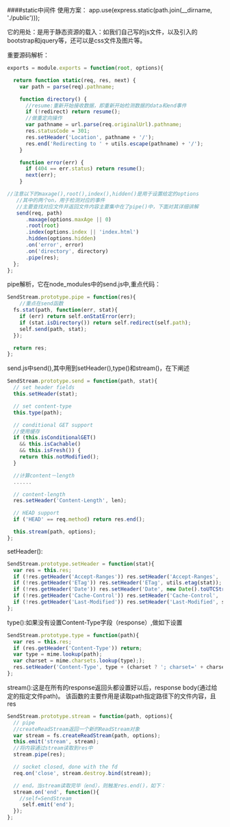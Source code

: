 ####static中间件
使用方案：    app.use(express.static(path.join(__dirname, './public')));

它的用处：是用于静态资源的载入：如我们自己写的js文件，以及引入的bootstrap和jquery等，还可以是css文件及图片等。

重要源码解析：
```javascript
exports = module.exports = function(root, options){

  return function static(req, res, next) {
    var path = parse(req).pathname;

    function directory() {
      //resume:重新开始接收数据，即重新开始检测数据的data和end事件
      if (!redirect) return resume();
      //做重定向操作
      var pathname = url.parse(req.originalUrl).pathname;
      res.statusCode = 301;
      res.setHeader('Location', pathname + '/');
      res.end('Redirecting to ' + utils.escape(pathname) + '/');
    }

    function error(err) {
      if (404 == err.status) return resume();
      next(err);
    }

//注意以下的maxage(),root(),index(),hidden()是用于设置给定的options
   //其中的两个on，用于检测对应的事件
   //主要查找对应文件并返回文件内容主要集中在了pipe()中，下面对其详细讲解
   send(req, path)
      .maxage(options.maxAge || 0)
      .root(root)
      .index(options.index || 'index.html')
      .hidden(options.hidden)
      .on('error', error)
      .on('directory', directory)
      .pipe(res);
  };
};
```

pipe解析，它在node_modules中的send.js中,重点代码：
```javascript
SendStream.prototype.pipe = function(res){
    //重点在send函数
  fs.stat(path, function(err, stat){
    if (err) return self.onStatError(err);
    if (stat.isDirectory()) return self.redirect(self.path);
    self.send(path, stat);
  });

  return res;
};
```

send.js中send(),其中用到setHeader(),type()和stream()，在下阐述
```javascript
SendStream.prototype.send = function(path, stat){
  // set header fields
  this.setHeader(stat);

  // set content-type
  this.type(path);

  // conditional GET support
  //使用缓存
  if (this.isConditionalGET()
    && this.isCachable()
    && this.isFresh()) {
    return this.notModified();
  }

  //计算content－length
  ......

  // content-length
  res.setHeader('Content-Length', len);

  // HEAD support
  if ('HEAD' == req.method) return res.end();

  this.stream(path, options);
};
```

setHeader():
```javascript
SendStream.prototype.setHeader = function(stat){
  var res = this.res;
  if (!res.getHeader('Accept-Ranges')) res.setHeader('Accept-Ranges', 'bytes');
  if (!res.getHeader('ETag')) res.setHeader('ETag', utils.etag(stat));
  if (!res.getHeader('Date')) res.setHeader('Date', new Date().toUTCString());
  if (!res.getHeader('Cache-Control')) res.setHeader('Cache-Control', 'public, max-age=' + (this._maxage / 1000));
  if (!res.getHeader('Last-Modified')) res.setHeader('Last-Modified', stat.mtime.toUTCString());
};
```

type():如果没有设置Content-Type字段（response）,做如下设置
```javascript
SendStream.prototype.type = function(path){
  var res = this.res;
  if (res.getHeader('Content-Type')) return;
  var type = mime.lookup(path);
  var charset = mime.charsets.lookup(type););
  res.setHeader('Content-Type', type + (charset ? '; charset=' + charset : ''));
};
```

stream():这是在所有的response返回头都设置好以后，response body(通过给定的指定文件path)。
该函数的主要作用是读取path指定路径下的文件内容，且res
```javascript
SendStream.prototype.stream = function(path, options){
  // pipe
  //createReadStream返回一个新的ReadStream对象
  var stream = fs.createReadStream(path, options);
  this.emit('stream', stream);
  //将内容通过stream读取到res中
  stream.pipe(res);

  // socket closed, done with the fd
  req.on('close', stream.destroy.bind(stream));

  // end。当stream读取完毕（end），则触发res.end()，如下：
  stream.on('end', function(){
    //self=SendStream
     self.emit('end');
  });
};
```
